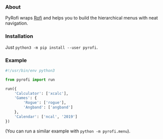 ### About

PyRofi wraps [Rofi](https://github.com/davatorium/rofi) and helps you to build the hierarchical menus with neat navigation.

### Installation

Just `python3 -m pip install --user pyrofi`.

### Example

```python
#!/usr/bin/env python3

from pyrofi import run

run({
    'Calculator': ['xcalc'],
    'Games': {
        'Rogue': ['rogue'],
        'Angband': ['angband']
    },
    'Calendar': ['ncal', '2019']
})
```

(You can run a similar example with `python -m pyrofi.menu`).
